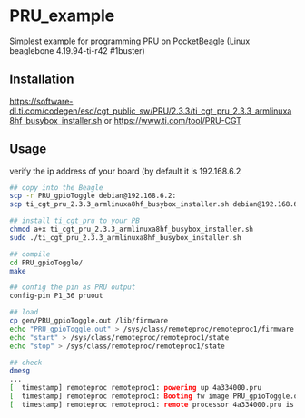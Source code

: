 # PRU_example
Simplest example for programming PRU on PocketBeagle (Linux beaglebone 4.19.94-ti-r42 #1buster)

## Installation
https://software-dl.ti.com/codegen/esd/cgt_public_sw/PRU/2.3.3/ti_cgt_pru_2.3.3_armlinuxa8hf_busybox_installer.sh
or
https://www.ti.com/tool/PRU-CGT


## Usage

verify the ip address of your board (by default it is 192.168.6.2

```bash
## copy into the Beagle
scp -r PRU_gpioToggle debian@192.168.6.2:
scp ti_cgt_pru_2.3.3_armlinuxa8hf_busybox_installer.sh debian@192.168.6.2:

## install ti_cgt_pru to your PB
chmod a+x ti_cgt_pru_2.3.3_armlinuxa8hf_busybox_installer.sh
sudo ./ti_cgt_pru_2.3.3_armlinuxa8hf_busybox_installer.sh

## compile
cd PRU_gpioToggle/
make

## config the pin as PRU output
config-pin P1_36 pruout

## load
cp gen/PRU_gpioToggle.out /lib/firmware
echo "PRU_gpioToggle.out" > /sys/class/remoteproc/remoteproc1/firmware
echo "start" > /sys/class/remoteproc/remoteproc1/state
echo "stop" > /sys/class/remoteproc/remoteproc1/state

## check
dmesg
...
[  timestamp] remoteproc remoteproc1: powering up 4a334000.pru
[  timestamp] remoteproc remoteproc1: Booting fw image PRU_gpioToggle.out, size 31364
[  timestamp] remoteproc remoteproc1: remote processor 4a334000.pru is now up
```
